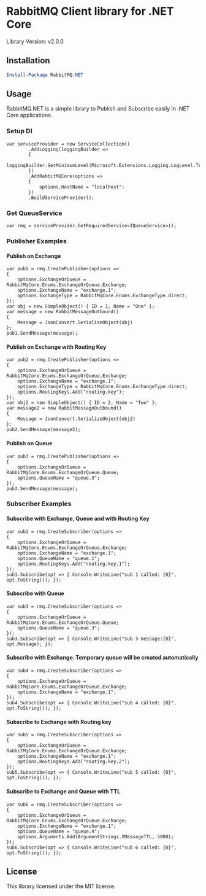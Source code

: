 # RabbitMQ Client library for .NET Core

Library Version: v2.0.0

## Installation

```powershell
Install-Package RabbitMQ.NET
```

## Usage

RabbitMQ.NET is a simple library to Publish and Subscribe easily in .NET Core applications.

### Setup DI
```
var serviceProvider = new ServiceCollection()
        .AddLogging(loggingBuilder =>
        {
            loggingBuilder.SetMinimumLevel(Microsoft.Extensions.Logging.LogLevel.Trace);
        })
        .AddRabbitMQCore(options =>
        {
            options.HostName = "localhost";
        })
        .BuildServiceProvider();
```

### Get QueueService
```
var rmq = serviceProvider.GetRequiredService<IQueueService>();
```

### Publisher Examples

#### Publish on Exchange

```
var pub1 = rmq.CreatePublisher(options =>
{
    options.ExchangeOrQueue = RabbitMqCore.Enums.ExchangeOrQueue.Exchange;
    options.ExchangeName = "exchange.1";
    options.ExchangeType = RabbitMqCore.Enums.ExchangeType.direct;
});
var obj = new SimpleObject() { ID = 1, Name = "One" };
var message = new RabbitMessageOutbound()
{
    Message = JsonConvert.SerializeObject(obj)
};
pub1.SendMessage(message);
```

#### Publish on Exchange with Routing Key

```
var pub2 = rmq.CreatePublisher(options =>
{
    options.ExchangeOrQueue = RabbitMqCore.Enums.ExchangeOrQueue.Exchange;
    options.ExchangeName = "exchange.1";
    options.ExchangeType = RabbitMqCore.Enums.ExchangeType.direct;
    options.RoutingKeys.Add("routing.key");
});
var obj2 = new SimpleObject() { ID = 2, Name = "Two" };
var message2 = new RabbitMessageOutbound()
{
    Message = JsonConvert.SerializeObject(obj2)
};
pub2.SendMessage(message2);
```

#### Publish on Queue
```
var pub3 = rmq.CreatePublisher(options =>
{
    options.ExchangeOrQueue = RabbitMqCore.Enums.ExchangeOrQueue.Queue;
    options.QueueName = "queue.3";
});
pub3.SendMessage(message);
```

### Subscriber Examples
#### Subscribe with Exchange, Queue and with Routing Key
```
var sub1 = rmq.CreateSubscriber(options =>
{
    options.ExchangeOrQueue = RabbitMqCore.Enums.ExchangeOrQueue.Exchange;
    options.ExchangeName = "exchange.1";
    options.QueueName = "queue.1";
    options.RoutingKeys.Add("routing.key.1");
});
sub1.Subscribe(opt => { Console.WriteLine("sub 1 called: {0}", opt.ToString()); });
```
#### Subscribe with Queue
```
var sub3 = rmq.CreateSubscriber(options =>
{
    options.ExchangeOrQueue = RabbitMqCore.Enums.ExchangeOrQueue.Queue;
    options.QueueName = "queue.3";
});
sub3.Subscribe(opt => { Console.WriteLine("sub 3 message:{0}", opt.Message); });
```

#### Subscribe with Exchange. Temporary queue will be created automatically
```
var sub4 = rmq.CreateSubscriber(options =>
{
    options.ExchangeOrQueue = RabbitMqCore.Enums.ExchangeOrQueue.Exchange;
    options.ExchangeName = "exchange.1";
});
sub4.Subscribe(opt => { Console.WriteLine("sub 4 called: {0}", opt.ToString()); });
```

#### Subscribe to Exchange with Routing key
```
var sub5 = rmq.CreateSubscriber(options =>
{
    options.ExchangeOrQueue = RabbitMqCore.Enums.ExchangeOrQueue.Exchange;
    options.ExchangeName = "exchange.1";
    options.RoutingKeys.Add("routing.key.2");
});
sub5.Subscribe(opt => { Console.WriteLine("sub 5 called: {0}", opt.ToString()); });
```

#### Subscribe to Exchange and Queue with TTL
```
var sub6 = rmq.CreateSubscriber(options =>
{
    options.ExchangeOrQueue = RabbitMqCore.Enums.ExchangeOrQueue.Exchange;
    options.ExchangeName = "exchange.1";
    options.QueueName = "queue.4";
    options.Arguments.Add(ArgumentStrings.XMessageTTL, 5000);
});
sub6.Subscribe(opt => { Console.WriteLine("sub 6 called: {0}", opt.ToString()); });
```

## License

This library licensed under the MIT license.
